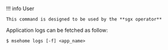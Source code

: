 !!! info User

    This command is designed to be used by the **sgx operator**


Application logs can be fetched as follow:

```console
$ msehome logs [-f] <app_name>
```

